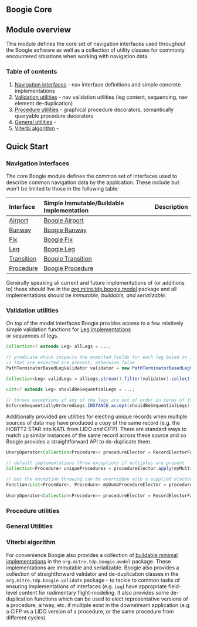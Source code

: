 ## Boogie Core

## Module overview
<p>This module defines the core set of navigation interfaces used throughout the Boogie software as well as a collection of 
utility classes for commonly encountered situations when working with navigation data.</p>

### Table of contents

1. [Navigation interfaces](#navigation-interfaces) - nav interface definitions and simple concrete implementations
1. [Validation utilities](#validation-utilities) - nav validation utilities (leg content, sequencing, nav element de-duplication) 
1. [Procedure utilities](#procedure-utilities) - graphical procedure decorators, semantically queryable procedure decorators
1. [General utilities](#general-utilities) - 
1. [Viterbi algorithm](#viterbi-algorithm) -  

## Quick Start

### Navigation interfaces

The core Boogie module defines the common set of interfaces used to describe common navigation data by the application. These 
include but won't be limited to those in the following table:

| Interface | Simple Immutable/Buildable Implementation | Description |
|:----------|:------------------------------------------|:------------|
| [Airport](https://mustache.mitre.org/projects/TTFS/repos/boogie/browse/boogie-core/src/main/java/org/mitre/tdp/boogie/Airport.java?at=refs%2Fheads%2Fmain) | [Boogie Airport](https://mustache.mitre.org/projects/TTFS/repos/boogie/browse/boogie-core/src/main/java/org/mitre/tdp/boogie/model/BoogieAirport.java) |  |
| [Runway](https://mustache.mitre.org/projects/TTFS/repos/boogie/browse/boogie-core/src/main/java/org/mitre/tdp/boogie/Runway.java?at=refs%2Fheads%2Fmain) | [Boogie Runway](https://mustache.mitre.org/projects/TTFS/repos/boogie/browse/boogie-core/src/main/java/org/mitre/tdp/boogie/model/BoogieRunway.java) |  |
| [Fix](https://mustache.mitre.org/projects/TTFS/repos/boogie/browse/boogie-core/src/main/java/org/mitre/tdp/boogie/Fix.java?at=refs%2Fheads%2Fmain) | [Boogie Fix](https://mustache.mitre.org/projects/TTFS/repos/boogie/browse/boogie-core/src/main/java/org/mitre/tdp/boogie/model/BoogieFix.java) |  |
| [Leg](https://mustache.mitre.org/projects/TTFS/repos/boogie/browse/boogie-core/src/main/java/org/mitre/tdp/boogie/Leg.java?at=refs%2Fheads%2Fmain) | [Boogie Leg](https://mustache.mitre.org/projects/TTFS/repos/boogie/browse/boogie-core/src/main/java/org/mitre/tdp/boogie/model/BoogieLeg.java) |  |
| [Transition](https://mustache.mitre.org/projects/TTFS/repos/boogie/browse/boogie-core/src/main/java/org/mitre/tdp/boogie/Transition.java?at=refs%2Fheads%2Fmain) | [Boogie Transition](https://mustache.mitre.org/projects/TTFS/repos/boogie/browse/boogie-core/src/main/java/org/mitre/tdp/boogie/model/BoogieTransition.java) |  |
| [Procedure](https://mustache.mitre.org/projects/TTFS/repos/boogie/browse/boogie-core/src/main/java/org/mitre/tdp/boogie/Procedure.java?at=refs%2Fheads%2Fmain) | [Boogie Procedure](https://mustache.mitre.org/projects/TTFS/repos/boogie/browse/boogie-core/src/main/java/org/mitre/tdp/boogie/model/BoogieProcedure.java) |  |

Generally speaking all current and future implementations of (or additions to) these should live in the [org.mitre.tdp.boogie.model]((https://mustache.mitre.org/projects/TTFS/repos/boogie/browse/boogie-core/src/main/java/org/mitre/tdp/boogie/model?at=refs%2Fheads%2Fmain)) 
package and all implementations should be *immutable, buildable, and serializable*.

### Validation utilities

On top of the model interfaces Boogie provides access to a few relatively simple validation functions for [Leg implementations](https://mustache.mitre.org/projects/TTFS/repos/boogie/browse/boogie-core/src/main/java/org/mitre/tdp/boogie/validate/PathTerminatorBasedLegValidator.java)  
or sequences of legs.

```java
Collection<? extends Leg> allLegs = ...;

// predicate which inspects the expected fields for each leg based on its PathTerminator and returns true if all 
// that are expected are present, otherwise false
PathTerminatorBasedLegValidator validator = new PathTerminatorBasedLegValidator();

Collection<Leg> validLegs = allLegs.stream().filter(validator).collect(Collectors.toList());

List<? extends Leg> shouldBeSequentialLegs = ...;

// throws exceptions if any of the legs are out of order in terms of their sequence number
EnforceSequentiallyOrderedLegs.INSTANCE.accept(shouldBeSequentialLegs); 
```

Additionally provided are utilities for electing unique records when multiple sources of data may have produced a copy of the 
same record (e.g. the HOBTT2 STAR into KATL from LIDO <i>and</i> CIFP). There are standard ways to match up similar instances of 
the same record across these source and so Boogie provides a straightforward API to de-duplicate them.

```java 
UnaryOperator<Collection<Procedure>> procedureElector = RecordElectorFactory.newUniqueProcedureElector();

// default implementations throw exceptions if multiples are present
Collection<Procedure> uniqueProcedures = procedureElector.apply(myMultiSourceProcedureCollection);

// but the exception throwing can be overridden with a supplied elector function
Function<List<Procedure>, Procedure> myDumbProcedureElector = procedures -> procedures.get(0);
 
UnaryOperator<Collection<Procedure>> procedureElector = RecordElectorFactory.newUniqueProcedureElector(myDumbProcedureElector);
```

### Procedure utilities

### General Utilities

### Viterbi algorithm 

For convenience Boogie also provides a collection of [buildable minimal implementations](https://mustache.mitre.org/projects/TTFS/repos/boogie/browse/boogie-core/src/main/java/org/mitre/tdp/boogie/model?at=refs%2Fheads%2Fmain) in the ```org.mitre.tdp.boogie.model``` package. 
These implementations are immutable and serializable. Boogie also provides a collection of straightforward validator and de-duplication classes in the ```org.mitre.tdp.boogie.validate``` package - to tackle to common tasks 
of ensuring implementations of interfaces (e.g. ```Leg```) have appropriate field-level content for rudimentary flight-modeling. It also provides some de-duplication functions which can be used to elect representative versions of a procedure, airway, etc. 
if multiple exist in the downstream application (e.g. a CIFP vs a LIDO version of a procedure, or the same procedure from different cycles). 
